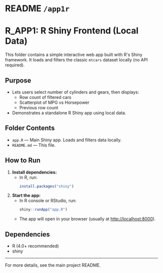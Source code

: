 # README `/app1r`

# R_APP1: R Shiny Frontend (Local Data)

This folder contains a simple interactive web app built with R's Shiny framework. It loads and filters the classic `mtcars` dataset locally (no API required).

## Purpose
- Lets users select number of cylinders and gears, then displays:
  - Row count of filtered cars
  - Scatterplot of MPG vs Horsepower
  - Previous row count
- Demonstrates a standalone R Shiny app using local data.

## Folder Contents
- `app.R` — Main Shiny app. Loads and filters data locally.
- `README.md` — This file.

## How to Run
1. **Install dependencies:**
   - In R, run:
     ```r
     install.packages("shiny")
     ```
2. **Start the app:**
   - In R console or RStudio, run:
     ```r
     shiny::runApp("app.R")
     ```
   - The app will open in your browser (usually at [http://localhost:8000](http://localhost:8000)).

## Dependencies
- R (4.0+ recommended)
- shiny

---
For more details, see the main project README. 